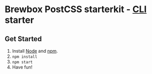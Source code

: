 # Brewbox PostCSS starterkit - [CLI][cli] starter

## Get Started
1. Install [Node][node] and [npm][npm].
2. `npm install`
3. `npm start`
4. Have fun!

[cli]:  https://github.com/postcss/postcss-cli
[node]: https://nodejs.org/en/
[npm]:  https://www.npmjs.com/
